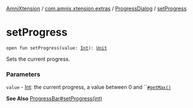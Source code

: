 [AmniXtension](../../index.md) / [com.amnix.xtension.extras](../index.md) / [ProgressDialog](index.md) / [setProgress](./set-progress.md)

# setProgress

`open fun setProgress(value: `[`Int`](https://kotlinlang.org/api/latest/jvm/stdlib/kotlin/-int/index.html)`): `[`Unit`](https://kotlinlang.org/api/latest/jvm/stdlib/kotlin/-unit/index.html)

Sets the current progress.

### Parameters

`value` - [Int](https://kotlinlang.org/api/latest/jvm/stdlib/kotlin/-int/index.html): the current progress, a value between 0 and ``[`#getMax()`](get-max.md)

**See Also**
[ProgressBar#setProgress(int)](https://developer.android.com/reference/android/widget/ProgressBar.html#setProgress(int))

